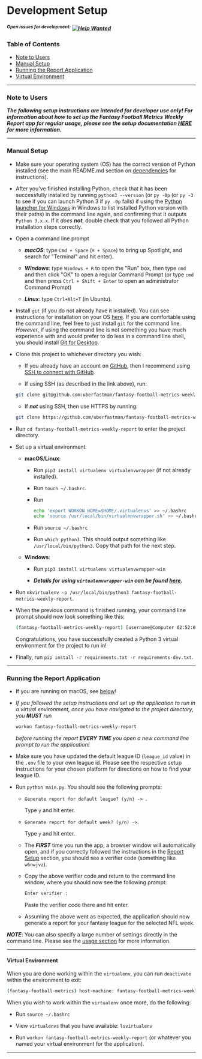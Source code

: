 # Development Setup

##### <sup>Open issues for development:</sup> [![Help Wanted](https://img.shields.io/github/labels/uberfastman/fantasy-football-metrics-weekly-report/help%20wanted)](https://github.com/uberfastman/fantasy-football-metrics-weekly-report/labels/help%20wanted)

### Table of Contents
* [Note to Users](#note-to-users)
* [Manual Setup](#manual-setup)
* [Running the Report Application](#running-the-report-application)
* [Virtual Environment](#virtual-environment)

---

<a name="note-to-users"></a>
### Note to Users
***The following setup instructions are intended for developer use only! For information about how to set up the Fantasy Football Metrics Weekly Report app for regular usage, please see the setup documentation [HERE](../../README.md#setup) for more information.***

--- 
 
<a name="manual-setup"></a>
### Manual Setup

* Make sure your operating system (OS) has the correct version of Python installed (see the main README.md section on [dependencies](../../README.md#dependencies) for instructions).

* After you've finished installing Python, check that it has been successfully installed by running `python3 --version` (or `py -0p` (or `py -3` to see if you can launch Python 3 if `py -0p` fails) if using the [Python launcher for Windows](https://docs.python.org/3/using/windows.html#python-launcher-for-windows) in Windows to list installed Python version with their paths) in the command line again, and confirming that it outputs `Python 3.x.x`. If it *does **not***, double check that you followed all Python installation steps correctly.

* Open a command line prompt

    * ***macOS***: type `Cmd + Space` (`⌘ + Space`) to bring up Spotlight, and search for "Terminal" and hit enter).
    
    * ***Windows***: type `Windows + R` to open the "Run" box, then type `cmd` and then click "OK" to open a regular Command Prompt (or type `cmd` and then press `Ctrl + Shift + Enter` to open an administrator Command Prompt)
    
    * ***Linux***: type `Ctrl+Alt+T` (in Ubuntu).
    
* Install `git` (if you do not already have it installed). You can see instructions for installation on your OS [here](https://git-scm.com/book/en/v2/Getting-Started-Installing-Git). If you are comfortable using the command line, feel free to just install `git` for the command line. *However*, if using the command line is not something you have much experience with and would prefer to do less in a command line shell, you should install [Git for Desktop](https://desktop.github.com).

* Clone this project to whichever directory you wish:

    * If you already have an account on [GitHub](https://github.com), then I recommend using [SSH to connect with GitHub](https://help.github.com/en/articles/connecting-to-github-with-ssh).
    
    * If using SSH (as described in the link above), run:
    
    ```bash
    git clone git@github.com:uberfastman/fantasy-football-metrics-weekly-report.git
    ```
  
    * If ***not*** using SSH, then use HTTPS by running:
    
    ```bash
    git clone https://github.com/uberfastman/fantasy-football-metrics-weekly-report.git
    ```
  
* Run `cd fantasy-football-metrics-weekly-report` to enter the project directory.

* Set up a virtual environment:

    * **macOS/Linux**:

        * Run `pip3 install virtualenv virtualenvwrapper` (if not already installed).

        * Run `touch ~/.bashrc`.

        * Run 
            ```bash
            echo 'export WORKON_HOME=$HOME/.virtualenvs' >> ~/.bashrc
            echo 'source /usr/local/bin/virtualenvwrapper.sh' >> ~/.bashrc
            ```
  
        * Run `source ~/.bashrc`

        * Run `which python3`. This should output something like `/usr/local/bin/python3`. Copy that path for the next step.
        
    * **Windows**:
   
        * Run `pip3 install virtualenv virtualenvwrapper-win`
            
        * ***Details for using `virtualenvwrapper-win` can be found [here](https://pypi.org/project/virtualenvwrapper-win/).***

    
* Run `mkvirtualenv -p /usr/local/bin/python3 fantasy-football-metrics-weekly-report`.

* When the previous command is finished running, your command line prompt should now look something like this:

    ```bash
    (fantasy-football-metrics-weekly-report) [username@Computer 02:52:01 PM] ~/fantasy-football-metrics-weekly-report $
    ```
        
    Congratulations, you have successfully created a Python 3 virtual environment for the project to run in!
            
        
* Finally, run `pip install -r requirements.txt -r requirements-dev.txt`.

---

<a name="running-the-report-application"></a>
### Running the Report Application

* If you are running on macOS, see [below](#macos-launch-script)!

* *If you followed the setup instructions and set up the application to run in a virtual environment, once you have navigated to the project directory, you **MUST** run*

    ```bash
    workon fantasy-football-metrics-weekly-report
    ```
  
  *before running the report **EVERY TIME** you open a new command line prompt to run the application!*

* Make sure you have updated the default league ID (`league_id` value) in the `.env` file to your own league id. Please see the respective setup instructions for your chosen platform for directions on how to find your league ID.

* Run `python main.py`. You should see the following prompts: 

    * `Generate report for default league? (y/n) -> `. 
    
        Type `y` and hit enter. 
        
    * `Generate report for default week? (y/n) ->`. 
        
        Type `y` and hit enter.
        
    * The ***FIRST*** time you run the app, a browser window will automatically open, and if you correctly followed the instructions in the [Report Setup](../../README.md#setup) section, you should see a verifier code (something like `w6nwjvz`).
    
    * Copy the above verifier code and return to the command line window, where you should now see the following prompt:
    
      ```bash
      Enter verifier :
      ```
      
      Paste the verifier code there and hit enter.
      
    * Assuming the above went as expected, the application should now generate a report for your fantasy league for the selected NFL week.
    
***NOTE***: You can also specify a large number of settings directly in the command line. Please see the [usage section](../../README.md#usage) for more information.

---

<a name="virtual-environment"></a>
#### Virtual Environment

When you are done working within the `virtualenv`, you can run `deactivate` within the environment to exit:

```bash
(fantasy-football-metrics) host-machine: fantasy-football-metrics-weekly-report $ deactivate
```

When you wish to work within the `virtualenv` once more, do the following:
 
 * Run `source ~/.bashrc`
 
 * View `virtualenvs` that you have available: `lsvirtualenv`
 
 * Run `workon fantasy-football-metrics-weekly-report` (or whatever you named your virtual environment for the application).

---
